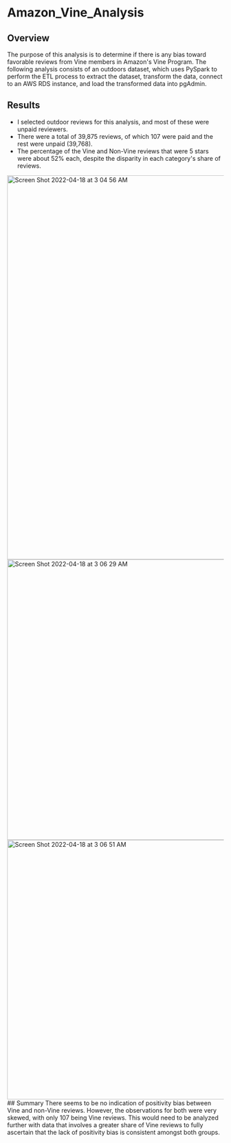 # Amazon_Vine_Analysis
## Overview
The purpose of this analysis is to determine if there is any bias toward favorable reviews from Vine members in Amazon's Vine Program. The following analysis consists of an outdoors dataset, which uses PySpark to perform the ETL process to extract the dataset, transform the data, connect to an AWS RDS instance, and load the transformed data into pgAdmin.
## Results
* I selected outdoor reviews for this analysis, and most of these were unpaid reviewers.
* There were a total of 39,875 reviews, of which 107 were paid and the rest were unpaid (39,768).
* The percentage of the Vine and Non-Vine reviews that were 5 stars were about 52% each, despite the disparity in each category's share of reviews.
<img width="894" alt="Screen Shot 2022-04-18 at 3 04 56 AM" src="https://user-images.githubusercontent.com/92702922/163778315-2df6c8aa-fe84-4ba7-aa79-fd9e320e5bc7.png">
<img width="653" alt="Screen Shot 2022-04-18 at 3 06 29 AM" src="https://user-images.githubusercontent.com/92702922/163778331-6c445c7d-7b15-4c5c-8b7e-a2efd0eff66f.png">
<img width="604" alt="Screen Shot 2022-04-18 at 3 06 51 AM" src="https://user-images.githubusercontent.com/92702922/163778364-3dce6148-81eb-4926-bd70-e8be014ba5b9.png">
## Summary
There seems to be no indication of positivity bias between Vine and non-Vine reviews. However, the observations for both were very skewed, with only 107 being Vine reviews. This would need to be analyzed further with data that involves a greater share of Vine reviews to fully ascertain that the lack of positivity bias is consistent amongst both groups.
